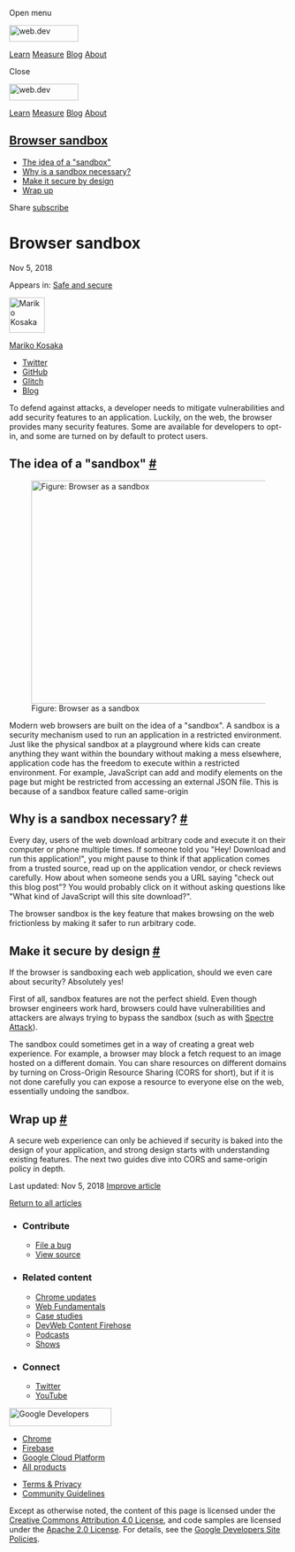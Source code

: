 <span class="w-tooltip w-tooltip--left">Open menu</span>

<a href="/" class="header-default__logo-link gc-analytics-event"><img src="/images/lockup.svg" alt="web.dev" class="header-default__logo" width="125" height="30" /></a>

<a href="/learn/" class="header-default__link gc-analytics-event">Learn</a> <a href="/measure/" class="header-default__link gc-analytics-event">Measure</a> <a href="/blog/" class="header-default__link gc-analytics-event">Blog</a> <a href="/about/" class="header-default__link gc-analytics-event">About</a>

<span class="w-tooltip">Close</span>

<a href="/" class="gc-analytics-event"><img src="/images/lockup.svg" alt="web.dev" class="drawer-default__logo" width="125" height="30" /></a>

<a href="/learn/" class="drawer-default__link gc-analytics-event">Learn</a> <a href="/measure/" class="drawer-default__link gc-analytics-event">Measure</a> <a href="/blog/" class="drawer-default__link gc-analytics-event">Blog</a> <a href="/about/" class="drawer-default__link gc-analytics-event">About</a>

<a href="#browser-sandbox" class="w-toc__header--link">Browser sandbox</a>
--------------------------------------------------------------------------

-   [The idea of a "sandbox"](#the-idea-of-a-)
-   [Why is a sandbox necessary?](#why-is-a-sandbox-necessary)
-   [Make it secure by design](#make-it-secure-by-design)
-   [Wrap up](#wrap-up)

Share <a href="/newsletter/" class="w-actions__fab w-actions__fab--subscribe gc-analytics-event"><span>subscribe</span></a>

Browser sandbox
===============

Nov 5, 2018

<span class="w-post-signpost__title">Appears in:</span> <a href="/secure" class="w-post-signpost__link">Safe and secure</a>

[<img src="https://web-dev.imgix.net/image/admin/TaVHIb4KixCUF6XheH7z.jpg?auto=format&amp;fit=crop&amp;h=64&amp;w=64" alt="Mariko Kosaka" class="w-author__image" sizes="(min-width: 64px) 64px, calc(100vw - 48px)" srcset="https://web-dev.imgix.net/image/admin/TaVHIb4KixCUF6XheH7z.jpg?fit=crop&amp;h=64&amp;w=64&amp;auto=format&amp;dpr=1&amp;q=75 1x,     https://web-dev.imgix.net/image/admin/TaVHIb4KixCUF6XheH7z.jpg?fit=crop&amp;h=64&amp;w=64&amp;auto=format&amp;dpr=2&amp;q=50 2x,     https://web-dev.imgix.net/image/admin/TaVHIb4KixCUF6XheH7z.jpg?fit=crop&amp;h=64&amp;w=64&amp;auto=format&amp;dpr=3&amp;q=35 3x,     https://web-dev.imgix.net/image/admin/TaVHIb4KixCUF6XheH7z.jpg?fit=crop&amp;h=64&amp;w=64&amp;auto=format&amp;dpr=4&amp;q=23 4x,     https://web-dev.imgix.net/image/admin/TaVHIb4KixCUF6XheH7z.jpg?fit=crop&amp;h=64&amp;w=64&amp;auto=format&amp;dpr=5&amp;q=20 5x" width="64" height="64" />](/authors/kosamari/)

<a href="/authors/kosamari/" class="w-author__name-link">Mariko Kosaka</a>

-   <a href="https://twitter.com/kosamari" class="w-author__link">Twitter</a>
-   <a href="https://github.com/kosamari" class="w-author__link">GitHub</a>
-   <a href="https://glitch.com/@kosamari" class="w-author__link">Glitch</a>
-   <a href="https://kosamari.com/" class="w-author__link">Blog</a>

To defend against attacks, a developer needs to mitigate vulnerabilities and add security features to an application. Luckily, on the web, the browser provides many security features. Some are available for developers to opt-in, and some are turned on by default to protect users.

The idea of a "sandbox" <a href="#the-idea-of-a-%22sandbox%22" class="w-headline-link">#</a>
--------------------------------------------------------------------------------------------

<figure><img src="https://web-dev.imgix.net/image/tcFciHGuF3MxnTr1y5ue01OGLBn2/kPXwa8wRoJ5DGw97Mx3D.png?auto=format" alt="Figure: Browser as a sandbox" sizes="(min-width: 719px) 719px, calc(100vw - 48px)" srcset="https://web-dev.imgix.net/image/tcFciHGuF3MxnTr1y5ue01OGLBn2/kPXwa8wRoJ5DGw97Mx3D.png?auto=format&amp;w=200 200w,     https://web-dev.imgix.net/image/tcFciHGuF3MxnTr1y5ue01OGLBn2/kPXwa8wRoJ5DGw97Mx3D.png?auto=format&amp;w=228 228w,     https://web-dev.imgix.net/image/tcFciHGuF3MxnTr1y5ue01OGLBn2/kPXwa8wRoJ5DGw97Mx3D.png?auto=format&amp;w=260 260w,     https://web-dev.imgix.net/image/tcFciHGuF3MxnTr1y5ue01OGLBn2/kPXwa8wRoJ5DGw97Mx3D.png?auto=format&amp;w=296 296w,     https://web-dev.imgix.net/image/tcFciHGuF3MxnTr1y5ue01OGLBn2/kPXwa8wRoJ5DGw97Mx3D.png?auto=format&amp;w=338 338w,     https://web-dev.imgix.net/image/tcFciHGuF3MxnTr1y5ue01OGLBn2/kPXwa8wRoJ5DGw97Mx3D.png?auto=format&amp;w=385 385w,     https://web-dev.imgix.net/image/tcFciHGuF3MxnTr1y5ue01OGLBn2/kPXwa8wRoJ5DGw97Mx3D.png?auto=format&amp;w=439 439w,     https://web-dev.imgix.net/image/tcFciHGuF3MxnTr1y5ue01OGLBn2/kPXwa8wRoJ5DGw97Mx3D.png?auto=format&amp;w=500 500w,     https://web-dev.imgix.net/image/tcFciHGuF3MxnTr1y5ue01OGLBn2/kPXwa8wRoJ5DGw97Mx3D.png?auto=format&amp;w=571 571w,     https://web-dev.imgix.net/image/tcFciHGuF3MxnTr1y5ue01OGLBn2/kPXwa8wRoJ5DGw97Mx3D.png?auto=format&amp;w=650 650w,     https://web-dev.imgix.net/image/tcFciHGuF3MxnTr1y5ue01OGLBn2/kPXwa8wRoJ5DGw97Mx3D.png?auto=format&amp;w=741 741w,     https://web-dev.imgix.net/image/tcFciHGuF3MxnTr1y5ue01OGLBn2/kPXwa8wRoJ5DGw97Mx3D.png?auto=format&amp;w=845 845w,     https://web-dev.imgix.net/image/tcFciHGuF3MxnTr1y5ue01OGLBn2/kPXwa8wRoJ5DGw97Mx3D.png?auto=format&amp;w=964 964w,     https://web-dev.imgix.net/image/tcFciHGuF3MxnTr1y5ue01OGLBn2/kPXwa8wRoJ5DGw97Mx3D.png?auto=format&amp;w=1098 1098w,     https://web-dev.imgix.net/image/tcFciHGuF3MxnTr1y5ue01OGLBn2/kPXwa8wRoJ5DGw97Mx3D.png?auto=format&amp;w=1252 1252w,     https://web-dev.imgix.net/image/tcFciHGuF3MxnTr1y5ue01OGLBn2/kPXwa8wRoJ5DGw97Mx3D.png?auto=format&amp;w=1428 1428w,     https://web-dev.imgix.net/image/tcFciHGuF3MxnTr1y5ue01OGLBn2/kPXwa8wRoJ5DGw97Mx3D.png?auto=format&amp;w=1438 1438w" width="719" height="403" /><figcaption>Figure: Browser as a sandbox</figcaption></figure>Modern web browsers are built on the idea of a "sandbox". A sandbox is a security mechanism used to run an application in a restricted environment. Just like the physical sandbox at a playground where kids can create anything they want within the boundary without making a mess elsewhere, application code has the freedom to execute within a restricted environment. For example, JavaScript can add and modify elements on the page but might be restricted from accessing an external JSON file. This is because of a sandbox feature called same-origin

Why is a sandbox necessary? <a href="#why-is-a-sandbox-necessary" class="w-headline-link">#</a>
-----------------------------------------------------------------------------------------------

Every day, users of the web download arbitrary code and execute it on their computer or phone multiple times. If someone told you "Hey! Download and run this application!", you might pause to think if that application comes from a trusted source, read up on the application vendor, or check reviews carefully. How about when someone sends you a URL saying "check out this blog post"? You would probably click on it without asking questions like "What kind of JavaScript will this site download?".

The browser sandbox is the key feature that makes browsing on the web frictionless by making it safer to run arbitrary code.

Make it secure by design <a href="#make-it-secure-by-design" class="w-headline-link">#</a>
------------------------------------------------------------------------------------------

If the browser is sandboxing each web application, should we even care about security? Absolutely yes!

First of all, sandbox features are not the perfect shield. Even though browser engineers work hard, browsers could have vulnerabilities and attackers are always trying to bypass the sandbox (such as with [Spectre Attack](https://developers.google.com/web/updates/2018/02/meltdown-spectre)).

The sandbox could sometimes get in a way of creating a great web experience. For example, a browser may block a fetch request to an image hosted on a different domain. You can share resources on different domains by turning on Cross-Origin Resource Sharing (CORS for short), but if it is not done carefully you can expose a resource to everyone else on the web, essentially undoing the sandbox.

Wrap up <a href="#wrap-up" class="w-headline-link">#</a>
--------------------------------------------------------

A secure web experience can only be achieved if security is baked into the design of your application, and strong design starts with understanding existing features. The next two guides dive into CORS and same-origin policy in depth.

<span class="w-mr--sm"> Last updated: Nov 5, 2018 </span> [Improve article](https://github.com/GoogleChrome/web.dev/blob/master/src/site/content/en/secure/browser-sandbox/index.md)

<a href="/secure" class="w-article-navigation__link w-article-navigation__link--back w-article-navigation__link--single gc-analytics-event">Return to all articles</a>

-   ### Contribute

    -   <a href="https://github.com/GoogleChrome/web.dev/issues/new?assignees=&amp;labels=bug&amp;template=bug_report.md&amp;title=" class="w-footer__linkbox-link">File a bug</a>
    -   <a href="https://github.com/googlechrome/web.dev" class="w-footer__linkbox-link">View source</a>

-   ### Related content

    -   <a href="https://blog.chromium.org/" class="w-footer__linkbox-link">Chrome updates</a>
    -   <a href="https://developers.google.com/web/" class="w-footer__linkbox-link">Web Fundamentals</a>
    -   <a href="https://developers.google.com/web/showcase/" class="w-footer__linkbox-link">Case studies</a>
    -   <a href="https://devwebfeed.appspot.com/" class="w-footer__linkbox-link">DevWeb Content Firehose</a>
    -   <a href="/podcasts/" class="w-footer__linkbox-link">Podcasts</a>
    -   <a href="/shows/" class="w-footer__linkbox-link">Shows</a>

-   ### Connect

    -   <a href="https://www.twitter.com/ChromiumDev" class="w-footer__linkbox-link">Twitter</a>
    -   <a href="https://www.youtube.com/user/ChromeDevelopers" class="w-footer__linkbox-link">YouTube</a>

<a href="https://developers.google.com/" class="w-footer__utility-logo-link"><img src="/images/lockup-color.png" alt="Google Developers" class="w-footer__utility-logo" width="185" height="33" /></a>

-   <a href="https://developer.chrome.com/" class="w-footer__utility-link">Chrome</a>
-   <a href="https://firebase.google.com/" class="w-footer__utility-link">Firebase</a>
-   <a href="https://cloud.google.com/" class="w-footer__utility-link">Google Cloud Platform</a>
-   <a href="https://developers.google.com/products" class="w-footer__utility-link">All products</a>

<!-- -->

-   <a href="https://policies.google.com/" class="w-footer__utility-link">Terms &amp; Privacy</a>
-   <a href="/community-guidelines/" class="w-footer__utility-link">Community Guidelines</a>

Except as otherwise noted, the content of this page is licensed under the [Creative Commons Attribution 4.0 License](https://creativecommons.org/licenses/by/4.0/), and code samples are licensed under the [Apache 2.0 License](https://www.apache.org/licenses/LICENSE-2.0). For details, see the [Google Developers Site Policies](https://developers.google.com/terms/site-policies).
